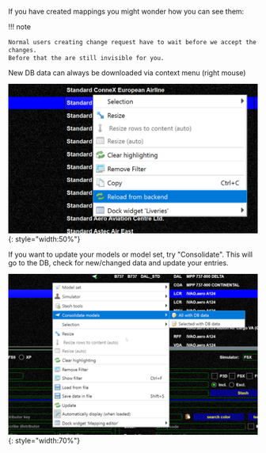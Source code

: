 <!--
    SPDX-FileCopyrightText: Copyright (C) swift Project Community / Contributors
    SPDX-License-Identifier: GFDL-1.3-only
-->

If you have created mappings you might wonder how you can see them:

!!! note

    Normal users creating change request have to wait before we accept the changes.
    Before that the are still invisible for you.

New DB data can always be downloaded via context menu (right mouse)

![](./../../img/ReloadBacked.jpg){: style="width:50%"}

If you want to update your models or model set, try "Consolidate".
This will go to the DB, check for new/changed data and update your entries.

![](./../../img/ConsolidateDbData.jpg){: style="width:70%"}
